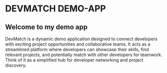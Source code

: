 # DEVMATCH DEMO-APP
## Welcome to my demo app
DevMatch is a dynamic demo application designed to connect developers with exciting project opportunities and collaborative teams. It acts as a streamlined platform where developers can showcase their skills, find relevant projects, and potentially match with other developers for teamwork. Think of it as a simplified hub for developer networking and project discovery.
